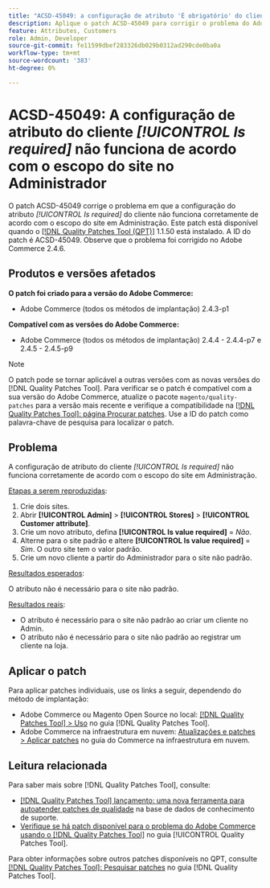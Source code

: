 ```yaml
---
title: "ACSD-45049: a configuração de atributo 'É obrigatório' do cliente não funciona de acordo com o escopo do site no Administrador"
description: Aplique o patch ACSD-45049 para corrigir o problema do Adobe Commerce em que o atributo do cliente "[!UICONTROL Is required]" não é substituído corretamente de acordo com o escopo do site em Administração.
feature: Attributes, Customers
role: Admin, Developer
source-git-commit: fe11599dbef283326db029b0312ad290cde0ba0a
workflow-type: tm+mt
source-wordcount: '383'
ht-degree: 0%

---
```


# ACSD-45049: A configuração de atributo do cliente *[!UICONTROL Is required]* não funciona de acordo com o escopo do site no Administrador

O patch ACSD-45049 corrige o problema em que a configuração do atributo *[!UICONTROL Is required]* do cliente não funciona corretamente de acordo com o escopo do site em Administração. Este patch está disponível quando o [[!DNL Quality Patches Tool (QPT)]](/help/tools/quality-patches-tool/usage.md) 1.1.50 está instalado. A ID do patch é ACSD-45049. Observe que o problema foi corrigido no Adobe Commerce 2.4.6.

## Produtos e versões afetados

**O patch foi criado para a versão do Adobe Commerce:**

* Adobe Commerce (todos os métodos de implantação) 2.4.3-p1

**Compatível com as versões do Adobe Commerce:**

* Adobe Commerce (todos os métodos de implantação) 2.4.4 - 2.4.4-p7 e 2.4.5 - 2.4.5-p9

>[!NOTE]
>
>O patch pode se tornar aplicável a outras versões com as novas versões do [!DNL Quality Patches Tool]. Para verificar se o patch é compatível com a sua versão do Adobe Commerce, atualize o pacote `magento/quality-patches` para a versão mais recente e verifique a compatibilidade na [[!DNL Quality Patches Tool]: página Procurar patches](https://experienceleague.adobe.com/tools/commerce-quality-patches/index.html). Use a ID do patch como palavra-chave de pesquisa para localizar o patch.

## Problema

A configuração de atributo do cliente *[!UICONTROL Is required]* não funciona corretamente de acordo com o escopo do site em Administração.

<u>Etapas a serem reproduzidas</u>:

1. Crie dois sites.
1. Abrir **[!UICONTROL Admin]** > **[!UICONTROL Stores]** > **[!UICONTROL Customer attribute]**.
1. Crie um novo atributo, defina **[!UICONTROL Is value required]** = *Não*.
1. Alterne para o site padrão e altere **[!UICONTROL Is value required]** = *Sim*. O outro site tem o valor padrão.
1. Crie um novo cliente a partir do Administrador para o site não padrão.

<u>Resultados esperados</u>:

O atributo não é necessário para o site não padrão.

<u>Resultados reais</u>:

* O atributo é necessário para o site não padrão ao criar um cliente no Admin.
* O atributo não é necessário para o site não padrão ao registrar um cliente na loja.

## Aplicar o patch

Para aplicar patches individuais, use os links a seguir, dependendo do método de implantação:

* Adobe Commerce ou Magento Open Source no local: [[!DNL Quality Patches Tool] > Uso](/help/tools/quality-patches-tool/usage.md) no guia [!DNL Quality Patches Tool].
* Adobe Commerce na infraestrutura em nuvem: [Atualizações e patches > Aplicar patches](https://experienceleague.adobe.com/docs/commerce-cloud-service/user-guide/develop/upgrade/apply-patches.html) no guia do Commerce na infraestrutura em nuvem.

## Leitura relacionada

Para saber mais sobre [!DNL Quality Patches Tool], consulte:

* [[!DNL Quality Patches Tool] lançamento: uma nova ferramenta para autoatender patches de qualidade](https://experienceleague.adobe.com/en/docs/commerce-knowledge-base/kb/announcements/commerce-announcements/magento-quality-patches-released-new-tool-to-self-serve-quality-patches) na base de dados de conhecimento de suporte.
* [Verifique se há patch disponível para o problema do Adobe Commerce usando o  [!DNL Quality Patches Tool]](/help/tools/quality-patches-tool/patches-available-in-qpt/check-patch-for-magento-issue-with-magento-quality-patches.md) no guia [!UICONTROL Quality Patches Tool].


Para obter informações sobre outros patches disponíveis no QPT, consulte [[!DNL Quality Patches Tool]: Pesquisar patches](https://experienceleague.adobe.com/tools/commerce-quality-patches/index.html) no guia [!DNL Quality Patches Tool].
